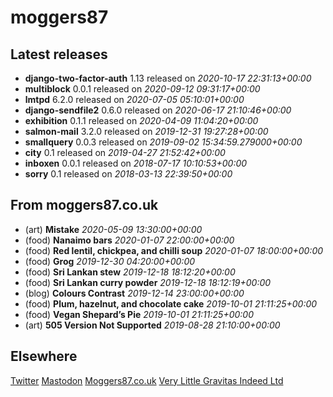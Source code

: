 
# moggers87

## Latest releases

- **django-two-factor-auth** 1.13 released on *2020-10-17 22:31:13+00:00*
- **multiblock** 0.0.1 released on *2020-09-12 09:31:17+00:00*
- **lmtpd** 6.2.0 released on *2020-07-05 05:10:01+00:00*
- **django-sendfile2** 0.6.0 released on *2020-06-17 21:10:46+00:00*
- **exhibition** 0.1.1 released on *2020-04-09 11:04:20+00:00*
- **salmon-mail** 3.2.0 released on *2019-12-31 19:27:28+00:00*
- **smallquery** 0.0.3 released on *2019-09-02 15:34:59.279000+00:00*
- **city** 0.1 released on *2019-04-27 21:52:42+00:00*
- **inboxen** 0.0.1 released on *2018-07-17 10:10:53+00:00*
- **sorry** 0.1 released on *2018-03-13 22:39:50+00:00*

## From moggers87.co.uk

- (art) **Mistake** *2020-05-09 13:30:00+00:00*
- (food) **Nanaimo&nbsp;bars** *2020-01-07 22:00:00+00:00*
- (food) **Red lentil, chickpea, and chilli&nbsp;soup** *2020-01-07 18:00:00+00:00*
- (food) **Grog** *2019-12-30 04:20:00+00:00*
- (food) **Sri Lankan&nbsp;stew** *2019-12-18 18:12:20+00:00*
- (food) **Sri Lankan curry&nbsp;powder** *2019-12-18 18:12:19+00:00*
- (blog) **Colours&nbsp;Contrast** *2019-12-14 23:00:00+00:00*
- (food) **Plum, hazelnut, and chocolate&nbsp;cake** *2019-10-01 21:11:25+00:00*
- (food) **Vegan Shepard&#8217;s&nbsp;Pie** *2019-10-01 21:11:25+00:00*
- (art) **505 Version Not&nbsp;Supported** *2019-08-28 21:10:00+00:00*

## Elsewhere

[Twitter](https://twitter.com/moggers87)
[Mastodon](https://mastodon.xyz/moggers87)
[Moggers87.co.uk](https://moggers87.co.uk)
[Very Little Gravitas Indeed Ltd](vlgi.space)
